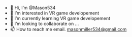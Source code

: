 - 👋 Hi, I’m @Mason534
- 👀 I’m interested in VR game developement 
- 🌱 I’m currently learning VR game developement 
- 💞️ I’m looking to collaborate on ...
- 📫 How to reach me email. masonmiller534@gmail.com

<!---
Mason534/Mason534 is a ✨ special ✨ repository because its `README.md` (this file) appears on your GitHub profile.
You can click the Preview link to take a look at your changes.
--->
